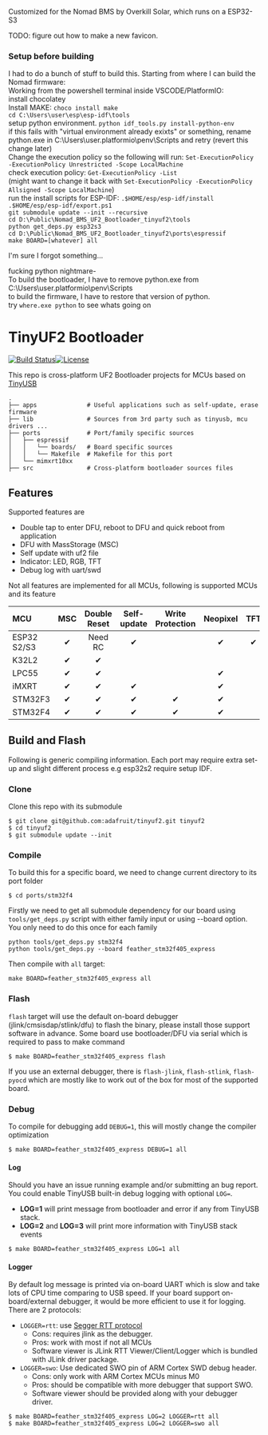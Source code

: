 Customized for the Nomad BMS by Overkill Solar, which runs on a ESP32-S3

TODO: figure out how to make a new favicon.

### Setup before building
I had to do a bunch of stuff to build this. Starting from where I can build the Nomad firmware:     
Working from the powershell terminal inside VSCODE/PlatformIO:    
install chocolatey     
Install MAKE: `choco install make`       
`cd C:\Users\user\esp\esp-idf\tools`     
setup python environment. `python idf_tools.py install-python-env`     
if this fails with "virtual environment already exixts" or something, rename python.exe in C:\Users\user\.platformio\penv\Scripts and retry (revert this change later)      
Change the execution policy so the following will run: `Set-ExecutionPolicy -ExecutionPolicy Unrestricted -Scope LocalMachine`    
check execution policy: `Get-ExecutionPolicy -List`     
(might want to change it back with `Set-ExecutionPolicy -ExecutionPolicy Allsigned -Scope LocalMachine`)       
run the install scripts for ESP-IDF:
  `.$HOME/esp/esp-idf/install`       
  `.$HOME/esp/esp-idf/export.ps1`      
`git submodule update --init --recursive`       
`cd D:\Public\Nomad_BMS_UF2_Bootloader_tinyuf2\tools`    
`python get_deps.py esp32s3`      
`cd D:\Public\Nomad_BMS_UF2_Bootloader_tinyuf2\ports\espressif`      
`make BOARD=[whatever] all`

I'm sure I forgot something...     

fucking python nightmare-     
To build the bootloader, I have to remove python.exe from C:\Users\user\.platformio\penv\Scripts     
to build the firmware, I have to restore that version of python.     
try `where.exe python` to see whats going on         




# TinyUF2 Bootloader

[![Build Status](https://github.com/adafruit/tinyuf2/workflows/Build/badge.svg)](https://github.com/adafruit/tinyuf2/actions)[![License](https://img.shields.io/badge/license-MIT-brightgreen.svg)](https://opensource.org/licenses/MIT)

This repo is cross-platform UF2 Bootloader projects for MCUs based on [TinyUSB](https://github.com/hathach/tinyusb)

```
.
├── apps              # Useful applications such as self-update, erase firmware
├── lib               # Sources from 3rd party such as tinyusb, mcu drivers ...
├── ports             # Port/family specific sources
│   ├── espressif
│   │   └── boards/   # Board specific sources
│   │   └── Makefile  # Makefile for this port
│   └── mimxrt10xx
├── src               # Cross-platform bootloader sources files
```

## Features

Supported features are

- Double tap to enter DFU, reboot to DFU and quick reboot from application
- DFU with MassStorage (MSC)
- Self update with uf2 file
- Indicator: LED, RGB, TFT
- Debug log with uart/swd

Not all features are implemented for all MCUs, following is supported MCUs and its feature

| MCU         | MSC  | Double Reset | Self-update | Write Protection | Neopixel | TFT  |
| :---------- | :--: | :----------: | :---------: | :--------------: | :------: | :--: |
| ESP32 S2/S3 |  ✔   |   Need RC    |      ✔      |                  |    ✔     |  ✔   |
| K32L2       |  ✔   |      ✔       |             |                  |          |      |
| LPC55       |  ✔   |      ✔       |             |                  |    ✔     |      |
| iMXRT       |  ✔   |      ✔       |      ✔      |                  |    ✔     |      |
| STM32F3     |  ✔   |      ✔       |      ✔      |        ✔         |    ✔     |      |
| STM32F4     |  ✔   |      ✔       |      ✔      |        ✔         |    ✔     |      |

## Build and Flash

Following is generic compiling information. Each port may require extra set-up and slight different process e.g esp32s2 require setup IDF.

### Clone

Clone this repo with its submodule

```
$ git clone git@github.com:adafruit/tinyuf2.git tinyuf2
$ cd tinyuf2
$ git submodule update --init
```

### Compile

To build this for a specific board, we need to change current directory to its port folder

```
$ cd ports/stm32f4
```

Firstly we need to get all submodule dependency for our board using `tools/get_deps.py` script with either family input or using --board option. You only need to do this once for each family

```
python tools/get_deps.py stm32f4
python tools/get_deps.py --board feather_stm32f405_express
```

Then compile with `all` target:

```
make BOARD=feather_stm32f405_express all
```

### Flash

`flash` target will use the default on-board debugger (jlink/cmsisdap/stlink/dfu) to flash the binary, please install those support software in advance. Some board use bootloader/DFU via serial which is required to pass to make command

```
$ make BOARD=feather_stm32f405_express flash
```

If you use an external debugger, there is `flash-jlink`, `flash-stlink`, `flash-pyocd` which are mostly like to work out of the box for most of the supported board.

### Debug

To compile for debugging add `DEBUG=1`, this will mostly change the compiler optimization

```
$ make BOARD=feather_stm32f405_express DEBUG=1 all
```

#### Log

Should you have an issue running example and/or submitting an bug report. You could enable TinyUSB built-in debug logging with optional `LOG=`.
- **LOG=1** will print message from bootloader and error if any from TinyUSB stack.
- **LOG=2** and **LOG=3** will print more information with TinyUSB stack events

```
$ make BOARD=feather_stm32f405_express LOG=1 all
```

#### Logger

By default log message is printed via on-board UART which is slow and take lots of CPU time comparing to USB speed. If your board support on-board/external debugger, it would be more efficient to use it for logging. There are 2 protocols:

- `LOGGER=rtt`: use [Segger RTT protocol](https://www.segger.com/products/debug-probes/j-link/technology/about-real-time-transfer/)
  - Cons: requires jlink as the debugger.
  - Pros: work with most if not all MCUs
  - Software viewer is JLink RTT Viewer/Client/Logger which is bundled with JLink driver package.
- `LOGGER=swo`: Use dedicated SWO pin of ARM Cortex SWD debug header.
  - Cons: only work with ARM Cortex MCUs minus M0
  - Pros: should be compatible with more debugger that support SWO.
  - Software viewer should be provided along with your debugger driver.

```
$ make BOARD=feather_stm32f405_express LOG=2 LOGGER=rtt all
$ make BOARD=feather_stm32f405_express LOG=2 LOGGER=swo all
```
